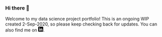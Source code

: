 ### Hi there 👋

<!-- Actual text -->
Welcome to my data science project portfolio! This is an ongoing WIP created 2-Sep-2020, so please keep checking back for updates. You can also find me on [![LinkedIn][1.1]][1].

<!-- Icons -->

[1.1]: https://raw.githubusercontent.com/Colt45/Colt45/master/linkedin-icon.png (LinkedIn icon without padding)

<!-- Links -->

[1]: https://www.linkedin.com/in/coltallen-datascientist
